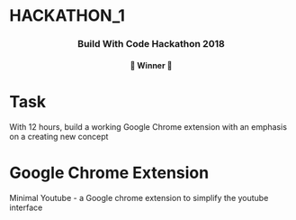 # HACKATHON_1
<h3 align="center">
  Build With Code Hackathon 2018
</h3>
<h4 align="center">
  🥇 Winner 🥇 
</h4>

# Task
With 12 hours, build a working Google Chrome extension with an emphasis on a creating new concept

# Google Chrome Extension
Minimal Youtube - a Google chrome extension to simplify the youtube interface
